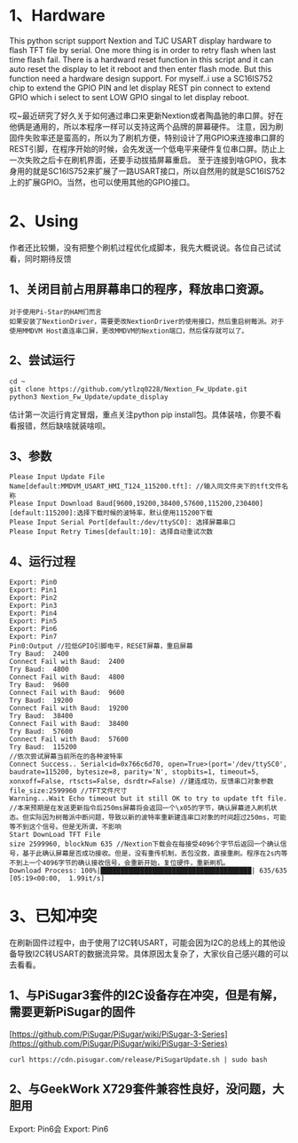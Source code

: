 # 1、Hardware
This python script support Nextion and TJC USART display hardware to flash TFT file by serial.
One more thing is in order to retry flash when last time flash fail. There is a hardward reset function in this script and it can auto reset the display to let it reboot and then enter flash mode.
But this function need a hardware design support. For myself..i use a SC16IS752 chip to extend the GPIO PIN and let display REST pin connect to extend GPIO which i select to sent LOW GPIO singal to let display reboot.

哎~最近研究了好久关于如何通过串口来更新Nextion或者陶晶驰的串口屏。好在他俩是通用的，所以本程序一样可以支持这两个品牌的屏幕硬件。
注意，因为刷固件失败率还是蛮高的，所以为了刷机方便，特别设计了用GPIO来连接串口屏的REST引脚，在程序开始的时候，会先发送一个低电平来硬件复位串口屏。防止上一次失败之后卡在刷机界面，还要手动拔插屏幕重启。
至于连接到啥GPIO，我本身用的就是SC16IS752来扩展了一路USART接口，所以自然用的就是SC16IS752上的扩展GPIO。当然，也可以使用其他的GPIO接口。

# 2、Using

作者还比较懒，没有把整个刷机过程优化成脚本，我先大概说说。各位自己试试看，同时期待反馈
## 1、关闭目前占用屏幕串口的程序，释放串口资源。
	对于使用Pi-Star的HAM们而言
	如果安装了NextionDriver，需要更改NextionDriver的使用接口，然后重启树莓派。对于使用MMDVM Host直连串口屏，更改MMDVM的Nextion端口，然后保存就可以了。
## 2、尝试运行
```
cd ~
git clone https://github.com/ytlzq0228/Nextion_Fw_Update.git
python3 Nextion_Fw_Update/update_display
```
估计第一次运行肯定冒烟，重点关注python pip install包。具体装啥，你要不看看报错，然后缺啥就装啥呗。

## 3、参数
```
Please Input Update File Name[default:MMDVM_USART_HMI_T124_115200.tft]: //输入同文件夹下的tft文件名称
Please Input Download Baud[9600,19200,38400,57600,115200,230400][default:115200]:选择下载时候的波特率，默认使用115200下载
Please Input Serial Port[default:/dev/ttySC0]: 选择屏幕串口
Please Input Retry Times[default:10]: 选择自动重试次数
```

## 4、运行过程
```
Export: Pin0
Export: Pin1
Export: Pin2
Export: Pin3
Export: Pin4
Export: Pin5
Export: Pin6
Export: Pin7
Pin0:Output //拉低GPIO引脚电平，RESET屏幕，重启屏幕
Try Baud:  2400
Connect Fail with Baud:  2400
Try Baud:  4800
Connect Fail with Baud:  4800
Try Baud:  9600
Connect Fail with Baud:  9600
Try Baud:  19200
Connect Fail with Baud:  19200
Try Baud:  38400
Connect Fail with Baud:  38400
Try Baud:  57600
Connect Fail with Baud:  57600
Try Baud:  115200
//依次尝试屏幕当前所在的各种波特率
Connect Success.. Serial<id=0x766c6d70, open=True>(port='/dev/ttySC0', baudrate=115200, bytesize=8, parity='N', stopbits=1, timeout=5, xonxoff=False, rtscts=False, dsrdtr=False) //建连成功，反馈串口对象参数
file_size:2599960 //TFT文件尺寸
Warning...Wait Echo timeout but it still OK to try to update tft file. //本来预期是在发送更新指令后250ms屏幕将会返回一个\x05的字节，确认屏幕进入刷机状态。但实际因为树莓派中断问题，导致以新的波特率重新建连串口对象的时间超过250ms，可能等不到这个信号。但是无所谓，不影响
Start DownLoad TFT File
size 2599960, blockNum 635 //Nextion下载会在每接受4096个字节后返回一个确认信号，基于此确认屏幕是否成功接收。但是，没有重传机制，丢包没救，直接重刷。程序在2s内等不到上一个4096字节的确认接收信号，会重新开始，复位硬件，重新刷机。
Download Process: 100%|██████████████████████████████████████| 635/635 [05:19<00:00,  1.99it/s]
```

# 3、已知冲突
在刷新固件过程中，由于使用了I2C转USART，可能会因为I2C的总线上的其他设备导致I2C转USART的数据流异常。具体原因太复杂了，大家伙自己感兴趣的可以去看看。
## 1、与PiSugar3套件的I2C设备存在冲突，但是有解，需要更新PiSugar的固件
[https://github.com/PiSugar/PiSugar/wiki/PiSugar-3-Series](https://github.com/PiSugar/PiSugar/wiki/PiSugar-3-Series)
```
curl https://cdn.pisugar.com/release/PiSugarUpdate.sh | sudo bash
```
## 2、与GeekWork X729套件兼容性良好，没问题，大胆用
Export: Pin6会
Export: Pin6
